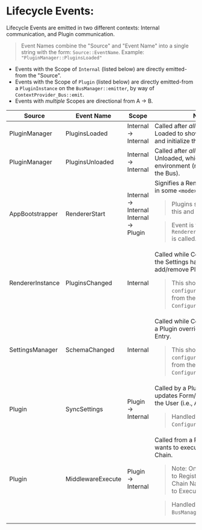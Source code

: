 # Lifecycle Events:

Lifecycle Events are emitted in two different contexts: Internal communication, and Plugin communication.

> Event Names combine the "Source" and "Event Name" into a single string with the form: `Source::EventName`.
> Example: `"PluginManager::PluginsLoaded"`

* Events with the Scope of `Internal` (listed below) are directly emitted-from the "Source".
* Events with the Scope of `Plugin` (listed below) are directly emitted-from a `PluginInstance` on the `BusManager::emitter`, by way of `ContextProvider_Bus::emit`.
* Events with *multiple* Scopes are directional from A -> B.

| Source           | Event Name        | Scope                                        | Note                                                                                                                                                                                                                                               |
| ---------------- | ----------------- | -------------------------------------------- | -------------------------------------------------------------------------------------------------------------------------------------------------------------------------------------------------------------------------------------------------- |
| PluginManager    | PluginsLoaded     | Internal -> Internal                         | Called after *all* Plugins are Loaded to show Import Errors, and initialize the Bus.                                                                                                                                                               |
| PluginManager    | PluginsUnloaded   | Internal -> Internal                         | Called after *all* Plugins are Unloaded, which resets the environment (mostly resetting the Bus).                                                                                                                                                  |
| AppBootstrapper  | RendererStart     | Internal -> Internal<br />Internal -> Plugin | Signifies a Renderer has started in some `<mode>`.<blockquote>Plugins should listen to this and do their kick offs.</blockquote><blockquote>Event is fired after a `RendererInstance::init()` is called.                                           |
| RendererInstance | PluginsChanged    | Internal                                     | Called while Configuring, when the Settings have changed to add/remove Plugins.<blockquote>This should only occur in `configure` Render Mode from the `ConfigurationRenderer`.</blockquote>                                                        |
| SettingsManager  | SchemaChanged     | Internal                                     | Called while Configuring, when a Plugin overrides a Schema Entry.<blockquote>This should only occur in `configure` Render Mode from the `ConfigurationRenderer`.</blockquote>                                                                      |
| Plugin           | SyncSettings      | Plugin -> Internal                           | Called by a Plugin when it updates Form/Settings Data for the User (i.e., Auth Flows, etc).<blockquote>Handled by the `ConfigurationRenderer`.</blockquote>                                                                                        |
| Plugin           | MiddlewareExecute | Plugin -> Internal                           | Called from a Plugin when it wants to execute a Middleware Chain.<blockquote>Note: Only the *first* Plugin to Register against the Chain Name will be able to Execute the Chain.</blockquote><blockquote>Handled by the `BusManager`.</blockquote> |
